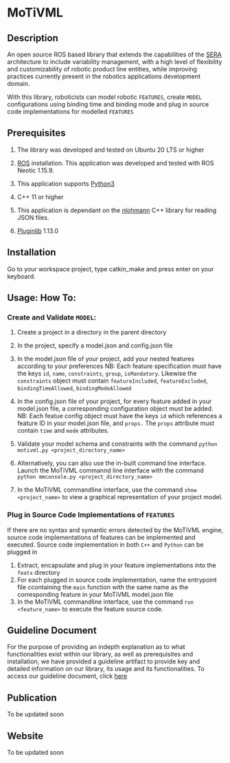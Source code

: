 # MoTiVML

## Description

An open source ROS based library that extends the capabilities of the [SERA](https://www.cse.chalmers.se/~bergert/paper/2018-icsa-sera.pdf) architecture to include variability management, with a high level of flexibility and customizability of robotic product line entities, while improving practices currently present in the robotics applications development domain.

With this library, roboticists can model robotic `FEATURES`, create `MODEL` configurations using binding time and binding mode and plug in source code implementations for modelled `FEATURES`

## Prerequisites

1. The library was developed and tested on Ubuntu 20 LTS or higher

2. [ROS](http://wiki.ros.org/ROS/Installation) installation. This application was developed and tested with ROS Neotic 1.15.9.

3. This application supports [Python3](https://www.python.org/)

4. C++ 11 or higher

5. This application is dependant on the [nlohmann](https://github.com/nlohmann/json) C++ library for reading JSON files.

6. [Pluginlib](http://wiki.ros.org/pluginlib) 1.13.0

## Installation

Go to your workspace project, type catkin_make and press enter on your keyboard.

## Usage: How To:

### Create and Validate `MODEL`:

1. Create a project in a directory in the parent directory
2. In the project, specify a model.json and config.json file
3. In the model.json file of your project, add your nested features according to your preferences
NB: Each feature specification must have the keys `id`, `name`, `constraints`, `group`, `isMandatory`. Likewise the `constraints`
object must contain `featureIncluded`, `featureExcluded`, `bindingTimeAllowed`, `bindingModeAllowed`
4. In the config.json file of your project, for every feature added in your model.json file, a corresponding configuration object must be added.
NB: Each featue config object must have the keys `id` which references a feature ID in your model.json file, and `props.` The `props` attribute must contain `time` and `mode` attributes.

5. Validate your model schema and constraints with the command `python motivml.py <project_directory_name>`
6. Alternatively, you can also use the in-built command line interface. Launch the MoTiVML commannd line interface with the command `python mmconsole.py <project_directory_name>`
7. In the MoTiVML commandline interface,  use the command `show <project_name>` to view a graphical representation of your project model.
 

### Plug in Source Code Implementations of `FEATURES`

If there are no syntax and symantic errors detected by the MoTiVML engine, source code implementations of features can be implemented and executed. Source code implementation in both `C++` and `Python` can be plugged in

1. Extract, encapsulate and plug in your feature implementations into the `featx` directory
2. For each plugged in source code implementation, name the entrypoint file ccontaining the `main` function with the same name as the corresponding feature in your MoTiVML model.json file
3. In the MoTiVML commandline interface,  use the command `run <feature_name>` to execute the feature source code.

## Guideline Document
For the purpose of providing an indepth explanation as to what functionalities exist within our library, as well as prerequisites and installation, we have provided a guideline artifact to provide key and detailed information on our library, its usage and its functionalities. To access our guideline document, click [here](https://github.com/SergioGarG/sera-extension/tree/master/documents/guidelineDoc/main.pdf)

## Publication
To be updated soon

## Website
To be updated soon
